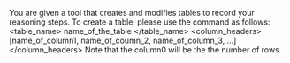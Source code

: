 You are given a tool that creates and modifies tables to record your reasoning steps. 
To create a table, please use the command as follows: 
<create> 
    <table_name> name_of_the_table </table_name> 
    <column_headers> [name_of_column1, name_of_coumn_2, name_of_column_3, ...] </column_headers> 
</create> 
Note that the column0 will be the the number of rows. 

